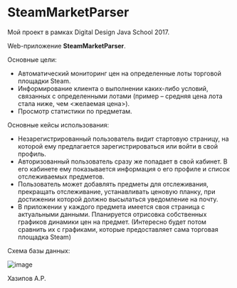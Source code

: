 # SteamMarketParser
Мой проект в рамках Digital Design Java School 2017.

Web-приложение **SteamMarketParser**. 

Основные цели:

* Автоматический мониторинг цен на определенные лоты торговой площадки Steam.
* Информирование клиента о выполнении каких-либо условий, связанных с определенными лотами (пример – средняя цена лота стала ниже, чем <желаемая цена>).
* Просмотр статистики по предметам.

Основные кейсы использования:

* Незарегистрированный пользователь видит стартовую страницу, на которой ему предлагается зарегистрироваться или войти в свой профиль.
* Авторизованный пользователь сразу же попадает в свой кабинет. В его кабинете ему показывается информация о его профиле и список отслеживаемых предметов.
* Пользователь может добавлять предметы для отслеживания, прекращать отслеживание, устанавливать ценовую планку, при достижении которой должно высылаться уведомление на почту.
* В приложении у каждого предмета имеется своя страница с актуальными данными. Планируется отрисовка собственных графиков динамики цен на предмет. (Интересно будет потом сравнить их с графиками, которые предоставляет сама торговая площадка Steam)


Схема базы данных:

![image](https://i.imgsafe.org/5223735578.jpg)

Хазипов А.Р.
